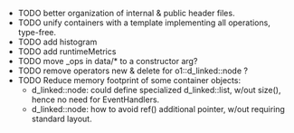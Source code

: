 
* TODO better organization of internal & public header files.
* TODO unify containers with a template implementing all operations,
  type-free.
* TODO add histogram
* TODO add runtimeMetrics
* TODO move _ops in data/* to a constructor arg?
* TODO remove operators new & delete for o1::d_linked::node ?
* TODO Reduce memory footprint of some container objects:
  * d_linked::node: could define specialized d_linked::list, w/out size(),
    hence no need for EventHandlers.
  * d_linked::node: how to avoid ref() additional pointer, w/out requiring
    standard layout.
